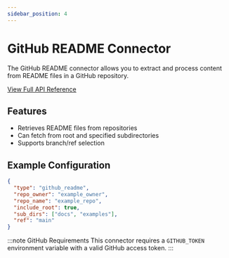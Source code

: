 ```yaml
---
sidebar_position: 4
---
```


# GitHub README Connector

The GitHub README connector allows you to extract and process content from README files in a GitHub repository.

[View Full API Reference](/api/#model/githubreadmeconfig)

## Features

- Retrieves README files from repositories
- Can fetch from root and specified subdirectories
- Supports branch/ref selection

## Example Configuration

```json
{
  "type": "github_readme",
  "repo_owner": "example_owner",
  "repo_name": "example_repo",
  "include_root": true,
  "sub_dirs": ["docs", "examples"],
  "ref": "main"
}
```

:::note GitHub Requirements
This connector requires a `GITHUB_TOKEN` environment variable with a valid GitHub access token.
:::
